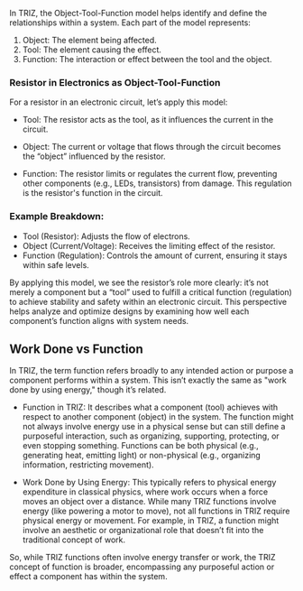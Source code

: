 In TRIZ, the Object-Tool-Function model helps identify and define the relationships within a system. Each part of the model represents:

1. Object: The element being affected.
2. Tool: The element causing the effect.
3. Function: The interaction or effect between the tool and the object.

### Resistor in Electronics as Object-Tool-Function

For a resistor in an electronic circuit, let’s apply this model:

- Tool: The resistor acts as the tool, as it influences the current in the circuit.

- Object: The current or voltage that flows through the circuit becomes the “object” influenced by the resistor.

- Function: The resistor limits or regulates the current flow, preventing other components (e.g., LEDs, transistors) from damage. This regulation is the resistor's function in the circuit.

### Example Breakdown:

- Tool (Resistor): Adjusts the flow of electrons.
- Object (Current/Voltage): Receives the limiting effect of the resistor.
- Function (Regulation): Controls the amount of current, ensuring it stays within safe levels.

By applying this model, we see the resistor’s role more clearly: it’s not merely a component but a “tool” used to fulfill a critical function (regulation) to achieve stability and safety within an electronic circuit. This perspective helps analyze and optimize designs by examining how well each component’s function aligns with system needs.

## Work Done vs Function

In TRIZ, the term function refers broadly to any intended action or purpose a component performs within a system. This isn’t exactly the same as "work done by using energy," though it’s related.

- Function in TRIZ: It describes what a component (tool) achieves with respect to another component (object) in the system. The function might not always involve energy use in a physical sense but can still define a purposeful interaction, such as organizing, supporting, protecting, or even stopping something. Functions can be both physical (e.g., generating heat, emitting light) or non-physical (e.g., organizing information, restricting movement).

- Work Done by Using Energy: This typically refers to physical energy expenditure in classical physics, where work occurs when a force moves an object over a distance. While many TRIZ functions involve energy (like powering a motor to move), not all functions in TRIZ require physical energy or movement. For example, in TRIZ, a function might involve an aesthetic or organizational role that doesn’t fit into the traditional concept of work.

So, while TRIZ functions often involve energy transfer or work, the TRIZ concept of function is broader, encompassing any purposeful action or effect a component has within the system.
